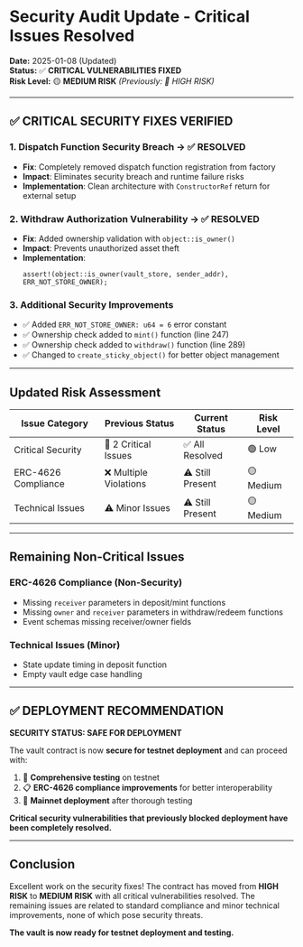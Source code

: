 # Security Audit Update - Critical Issues Resolved

**Date:** 2025-01-08 (Updated)  
**Status:** ✅ **CRITICAL VULNERABILITIES FIXED**  
**Risk Level:** 🟡 **MEDIUM RISK** *(Previously: 🔴 HIGH RISK)*

---

## ✅ CRITICAL SECURITY FIXES VERIFIED

### 1. **Dispatch Function Security Breach** → ✅ **RESOLVED**
- **Fix**: Completely removed dispatch function registration from factory
- **Impact**: Eliminates security breach and runtime failure risks
- **Implementation**: Clean architecture with `ConstructorRef` return for external setup

### 2. **Withdraw Authorization Vulnerability** → ✅ **RESOLVED**  
- **Fix**: Added ownership validation with `object::is_owner()`
- **Impact**: Prevents unauthorized asset theft
- **Implementation**: 
  ```move
  assert!(object::is_owner(vault_store, sender_addr), ERR_NOT_STORE_OWNER);
  ```

### 3. **Additional Security Improvements**
- ✅ Added `ERR_NOT_STORE_OWNER: u64 = 6` error constant
- ✅ Ownership check added to `mint()` function (line 247)
- ✅ Ownership check added to `withdraw()` function (line 289)
- ✅ Changed to `create_sticky_object()` for better object management

---

## Updated Risk Assessment

| Issue Category | Previous Status | Current Status | Risk Level |
|----------------|-----------------|----------------|------------|
| Critical Security | 🔴 2 Critical Issues | ✅ All Resolved | 🟢 Low |
| ERC-4626 Compliance | ❌ Multiple Violations | ⚠️ Still Present | 🟡 Medium |
| Technical Issues | ⚠️ Minor Issues | ⚠️ Still Present | 🟡 Medium |

---

## Remaining Non-Critical Issues

### ERC-4626 Compliance (Non-Security)
- Missing `receiver` parameters in deposit/mint functions
- Missing `owner` and `receiver` parameters in withdraw/redeem functions  
- Event schemas missing receiver/owner fields

### Technical Issues (Minor)
- State update timing in deposit function
- Empty vault edge case handling

---

## ✅ DEPLOYMENT RECOMMENDATION

**SECURITY STATUS: SAFE FOR DEPLOYMENT**

The vault contract is now **secure for testnet deployment** and can proceed with:

1. 🧪 **Comprehensive testing** on testnet
2. 📋 **ERC-4626 compliance improvements** for better interoperability
3. 🚀 **Mainnet deployment** after thorough testing

**Critical security vulnerabilities that previously blocked deployment have been completely resolved.**

---

## Conclusion

Excellent work on the security fixes! The contract has moved from **HIGH RISK** to **MEDIUM RISK** with all critical vulnerabilities resolved. The remaining issues are related to standard compliance and minor technical improvements, none of which pose security threats.

**The vault is now ready for testnet deployment and testing.**